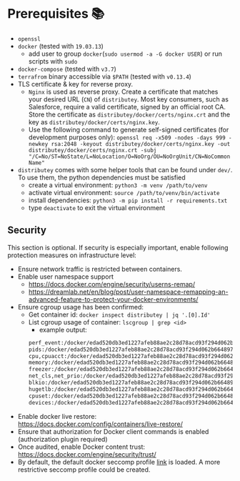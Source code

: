 # Prerequisites 📚
- `openssl`
- `docker` (tested with `19.03.13`)
  - add user to group `docker`(`sudo usermod -a -G docker USER`) or run scripts with `sudo`
- `docker-compose` (tested with `v3.7`)
- `terrafrom` binary accessible via `$PATH` (tested with `v0.13.4`)
- TLS certificate & key for reverse proxy.
  - `Nginx` is used as reverse proxy. Create a certificate that matches your desired URL (`CN`) of `distributey`. Most key consumers, such as Salesforce, require a valid certificate, signed by an official root CA. Store the certificate as `distributey/docker/certs/nginx.crt` and the key as `distributey/docker/certs/nginx.key`.
  - Use the following command to generate self-signed certificates (for development purposes only): `openssl req -x509 -nodes -days 999 -newkey rsa:2048 -keyout distributey/docker/certs/nginx.key -out distributey/docker/certs/nginx.crt -subj "/C=No/ST=NoState/L=NoLocation/O=NoOrg/OU=NoOrgUnit/CN=NoCommonName"`
- `distributey` comes with some helper tools that can be found under `dev/`. To use them, the python dependencies must be satisfied
  - create a virtual environment: `python3 -m venv /path/to/venv`
  - activate virtual environment: `source /path/to/venv/bin/activate`
  - install dependencies: `python3 -m pip install -r requirements.txt`
  - type `deactivate` to exit the virtual environment

## Security

This section is optional. If security is especially important, enable following protection measures on infrastructure level:
- Ensure network traffic is restricted between containers.
- Enable user namespace support
  - https://docs.docker.com/engine/security/userns-remap/
  - https://dreamlab.net/en/blog/post/user-namespace-remapping-an-advanced-feature-to-protect-your-docker-environments/
- Ensure cgroup usage has been confirmed:
  - Get container id: `docker inspect distributey | jq '.[0].Id'`
  - List cgroup usage of container: `lscgroup | grep <id>`
    - example output:
    ```bash
    perf_event:/docker/edad520db3ed1227afeb88ae2c28d78acd93f294d062b6648976c18afe564d0b
    pids:/docker/edad520db3ed1227afeb88ae2c28d78acd93f294d062b6648976c18afe564d0b
    cpu,cpuacct:/docker/edad520db3ed1227afeb88ae2c28d78acd93f294d062b6648976c18afe564d0b
    memory:/docker/edad520db3ed1227afeb88ae2c28d78acd93f294d062b6648976c18afe564d0b
    freezer:/docker/edad520db3ed1227afeb88ae2c28d78acd93f294d062b6648976c18afe564d0b
    net_cls,net_prio:/docker/edad520db3ed1227afeb88ae2c28d78acd93f294d062b6648976c18afe564d0b
    blkio:/docker/edad520db3ed1227afeb88ae2c28d78acd93f294d062b6648976c18afe564d0b
    hugetlb:/docker/edad520db3ed1227afeb88ae2c28d78acd93f294d062b6648976c18afe564d0b
    cpuset:/docker/edad520db3ed1227afeb88ae2c28d78acd93f294d062b6648976c18afe564d0b
    devices:/docker/edad520db3ed1227afeb88ae2c28d78acd93f294d062b6648976c18afe564d0b
    ```
- Enable docker live restore: https://docs.docker.com/config/containers/live-restore/
- Ensure that authorization for Docker client commands is enabled (authorization plugin required)
- Once audited, enable Docker content trust: https://docs.docker.com/engine/security/trust/
- By default, the default docker seccomp profile [link](https://github.com/moby/moby/blob/master/profiles/seccomp/default.json) is loaded. A more restrictive seccomp profile could be created.
